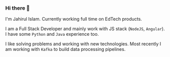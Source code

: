 ### Hi there 👋
I'm Jahirul Islam. Currently working full time on EdTech products.

I am a Full Stack Developer and mainly work with JS stack (`NodeJS`, `Angular`). I have some `Python` and `Java` experience too.

I like solving problems and working with new technologies. Most recently I am working with `Kafka` to build data processing pipelines.

<!--
**j-a-h-i-r/j-a-h-i-r** is a ✨ _special_ ✨ repository because its `README.md` (this file) appears on your GitHub profile.

Here are some ideas to get you started:

- 🔭 I’m currently working on ...
- 🌱 I’m currently learning ...
- 👯 I’m looking to collaborate on ...
- 🤔 I’m looking for help with ...
- 💬 Ask me about ...
- 📫 How to reach me: ...
- 😄 Pronouns: ...
- ⚡ Fun fact: ...
-->
